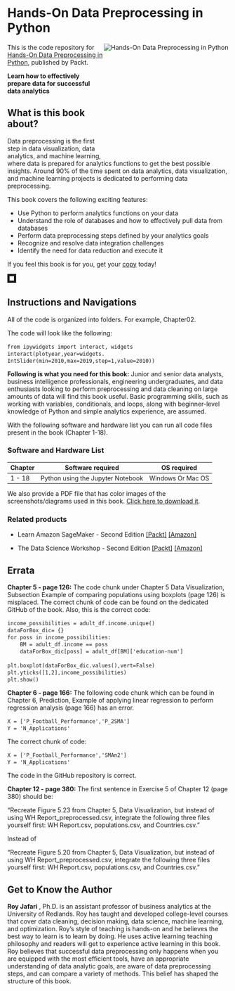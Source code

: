 # Hands-On Data Preprocessing in Python

<a href="https://www.packtpub.com/product/hands-on-data-preprocessing-in-python/9781801072137"><img src="https://static.packt-cdn.com/products/9781801072137/cover/smaller" alt="Hands-On Data Preprocessing in Python" height="256px" align="right"></a>

This is the code repository for [Hands-On Data Preprocessing in Python](https://www.packtpub.com/product/hands-on-data-preprocessing-in-python/9781801072137), published by Packt.

**Learn how to effectively prepare data for successful data analytics**

## What is this book about?
Data preprocessing is the first step in data visualization, data analytics, and machine learning, where data is prepared for analytics functions to get the best possible insights. Around 90% of the time spent on data analytics, data visualization, and machine learning projects is dedicated to performing data preprocessing.

This book covers the following exciting features: 
* Use Python to perform analytics functions on your data
* Understand the role of databases and how to effectively pull data from databases
* Perform data preprocessing steps defined by your analytics goals
* Recognize and resolve data integration challenges
* Identify the need for data reduction and execute it

If you feel this book is for you, get your [copy](https://www.amazon.com/dp/1801072132) today!

<a href="https://www.packtpub.com/?utm_source=github&utm_medium=banner&utm_campaign=GitHubBanner"><img src="https://raw.githubusercontent.com/PacktPublishing/GitHub/master/GitHub.png" 
alt="https://www.packtpub.com/" border="5" /></a>


## Instructions and Navigations
All of the code is organized into folders. For example, Chapter02.

The code will look like the following:
```
from ipywidgets import interact, widgets
interact(plotyear,year=widgets.
IntSlider(min=2010,max=2019,step=1,value=2010))
```

**Following is what you need for this book:**
Junior and senior data analysts, business intelligence professionals, engineering undergraduates, and data enthusiasts looking to perform preprocessing and data cleaning on large amounts of data will find this book useful. Basic programming skills, such as working with variables, conditionals, and loops, along with beginner-level knowledge of Python and simple analytics experience, are assumed.

With the following software and hardware list you can run all code files present in the book (Chapter 1-18).

### Software and Hardware List

| Chapter  | Software required                   | OS required                        |
| -------- | ------------------------------------| -----------------------------------|
| 1  - 18      | Python using the Jupyter Notebook                  | Windows Or Mac OS |


We also provide a PDF file that has color images of the screenshots/diagrams used in this book. [Click here to download it](https://static.packt-cdn.com/downloads/9781801072137_ColorImages.pdf).


### Related products 
* Learn Amazon SageMaker - Second Edition [[Packt]](https://www.packtpub.com/product/learn-amazon-sagemaker-second-edition/9781801817950) [[Amazon]](https://www.amazon.com/dp/1801817952)

* The Data Science Workshop - Second Edition [[Packt]](https://www.packtpub.com/product/the-data-science-workshop-second-edition/9781800566927) [[Amazon]](https://www.amazon.com/dp/1800566921)

## Errata

**Chapter 5 - page 126:** The code chunk under Chapter 5 Data Visualization, Subsection Example of comparing populations using boxplots (page 126) is misplaced. The correct chunk of code can be found on the dedicated GitHub of the book. Also, this is the correct code:

```
income_possibilities = adult_df.income.unique()
dataForBox_dic= {}
for poss in income_possibilities:
    BM = adult_df.income == poss
    dataForBox_dic[poss] = adult_df[BM]['education-num']
    
plt.boxplot(dataForBox_dic.values(),vert=False)
plt.yticks([1,2],income_possibilities)
plt.show()
```

**Chapter 6 - page 166:** The following code chunk which can be found in Chapter 6, Prediction, Example of applying linear regression to perform regression analysis (page 166) has an error.

```
X = ['P_Football_Performance','P_2SMA']
Y = 'N_Applications'
```

The correct chunk of code:

```
X = ['P_Football_Performance','SMAn2']
Y = 'N_Applications'
```

The code in the GitHub repository is correct.

**Chapter 12 - page 380:** The first sentence in Exercise 5 of Chapter 12 (page 380) should be:

“Recreate Figure 5.23 from Chapter 5, Data Visualization, but instead of using WH Report_preprocessed.csv, integrate the following three files yourself first: WH Report.csv, populations.csv, and Countries.csv.”

Instead of 

“Recreate Figure 5.20 from Chapter 5, Data Visualization, but instead of using WH Report_preprocessed.csv, integrate the following three files yourself first: WH Report.csv, populations.csv, and Countries.csv.”


## Get to Know the Author
**Roy Jafari**
, Ph.D. is an assistant professor of business analytics at the University of Redlands.
Roy has taught and developed college-level courses that cover data cleaning, decision making, data science, machine learning, and optimization.
Roy’s style of teaching is hands-on and he believes the best way to learn is to learn by doing. He uses active learning teaching philosophy and readers will get to experience active learning in this book.
Roy believes that successful data preprocessing only happens when you are equipped with the most efficient tools, have an appropriate understanding of data analytic goals, are aware of data preprocessing steps, and can compare a variety of methods. This belief has shaped the structure of this book.

